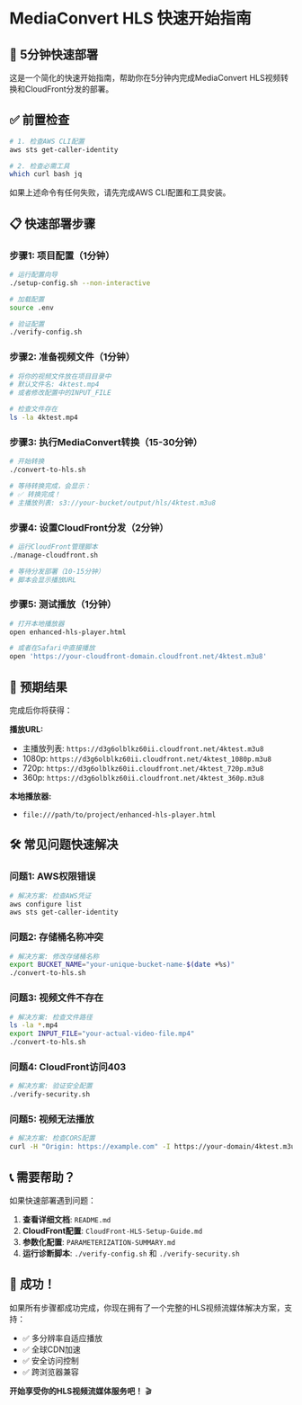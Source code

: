 # MediaConvert HLS 快速开始指南

## 🚀 5分钟快速部署

这是一个简化的快速开始指南，帮助你在5分钟内完成MediaConvert HLS视频转换和CloudFront分发的部署。

## ✅ 前置检查

```bash
# 1. 检查AWS CLI配置
aws sts get-caller-identity

# 2. 检查必需工具
which curl bash jq
```

如果上述命令有任何失败，请先完成AWS CLI配置和工具安装。

## 📋 快速部署步骤

### 步骤1: 项目配置（1分钟）
```bash
# 运行配置向导
./setup-config.sh --non-interactive

# 加载配置
source .env

# 验证配置
./verify-config.sh
```

### 步骤2: 准备视频文件（1分钟）
```bash
# 将你的视频文件放在项目目录中
# 默认文件名: 4ktest.mp4
# 或者修改配置中的INPUT_FILE

# 检查文件存在
ls -la 4ktest.mp4
```

### 步骤3: 执行MediaConvert转换（15-30分钟）
```bash
# 开始转换
./convert-to-hls.sh

# 等待转换完成，会显示：
# ✅ 转换完成！
# 主播放列表: s3://your-bucket/output/hls/4ktest.m3u8
```

### 步骤4: 设置CloudFront分发（2分钟）
```bash
# 运行CloudFront管理脚本
./manage-cloudfront.sh

# 等待分发部署（10-15分钟）
# 脚本会显示播放URL
```

### 步骤5: 测试播放（1分钟）
```bash
# 打开本地播放器
open enhanced-hls-player.html

# 或者在Safari中直接播放
open 'https://your-cloudfront-domain.cloudfront.net/4ktest.m3u8'
```

## 🎯 预期结果

完成后你将获得：

**播放URL:**
- 主播放列表: `https://d3g6olblkz60ii.cloudfront.net/4ktest.m3u8`
- 1080p: `https://d3g6olblkz60ii.cloudfront.net/4ktest_1080p.m3u8`
- 720p: `https://d3g6olblkz60ii.cloudfront.net/4ktest_720p.m3u8`
- 360p: `https://d3g6olblkz60ii.cloudfront.net/4ktest_360p.m3u8`

**本地播放器:**
- `file:///path/to/project/enhanced-hls-player.html`

## 🛠️ 常见问题快速解决

### 问题1: AWS权限错误
```bash
# 解决方案: 检查AWS凭证
aws configure list
aws sts get-caller-identity
```

### 问题2: 存储桶名称冲突
```bash
# 解决方案: 修改存储桶名称
export BUCKET_NAME="your-unique-bucket-name-$(date +%s)"
./convert-to-hls.sh
```

### 问题3: 视频文件不存在
```bash
# 解决方案: 检查文件路径
ls -la *.mp4
export INPUT_FILE="your-actual-video-file.mp4"
./convert-to-hls.sh
```

### 问题4: CloudFront访问403
```bash
# 解决方案: 验证安全配置
./verify-security.sh
```

### 问题5: 视频无法播放
```bash
# 解决方案: 检查CORS配置
curl -H "Origin: https://example.com" -I https://your-domain/4ktest.m3u8
```

## 📞 需要帮助？

如果快速部署遇到问题：

1. **查看详细文档**: `README.md`
2. **CloudFront配置**: `CloudFront-HLS-Setup-Guide.md`
3. **参数化配置**: `PARAMETERIZATION-SUMMARY.md`
4. **运行诊断脚本**: `./verify-config.sh` 和 `./verify-security.sh`

## 🎉 成功！

如果所有步骤都成功完成，你现在拥有了一个完整的HLS视频流媒体解决方案，支持：
- ✅ 多分辨率自适应播放
- ✅ 全球CDN加速
- ✅ 安全访问控制
- ✅ 跨浏览器兼容

**开始享受你的HLS视频流媒体服务吧！** 🎬
